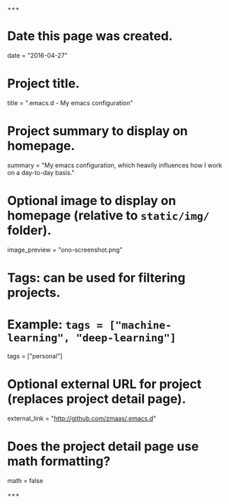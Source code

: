 +++
# Date this page was created.
date = "2016-04-27"

# Project title.
title = ".emacs.d - My emacs configuration"

# Project summary to display on homepage.
summary = "My emacs configuration, which heavily influences how I work on a day-to-day basis."

# Optional image to display on homepage (relative to `static/img/` folder).
image_preview = "ono-screenshot.png"

# Tags: can be used for filtering projects.
# Example: `tags = ["machine-learning", "deep-learning"]`
tags = ["personal"]

# Optional external URL for project (replaces project detail page).
external_link = "http://github.com/zmaas/.emacs.d"

# Does the project detail page use math formatting?
math = false

+++

